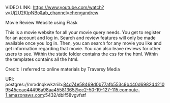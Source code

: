 

VIDEO LINK: https://www.youtube.com/watch?v=Uj2U2KtpNBo&ab_channel=chengandrew

Movie Review Website using Flask

This is a movie website for all your movie query needs. You get to register for an account and log in. Search and review features
will only be made available once you log in. Then, you can search for any movie you like and get information regarding that 
movie. You can also leave reviews for other users to see. Within the static folder contains the css for the html. Within the templates 
contains all the html. 

Credit:
I referred to online materials by Traversy Media

URI: postgres://mrxdnqkwkzriib:84d74e58469d0b77afb553c9b440d6982d42109545ccae44496a98aa45581365@ec2-50-19-127-115.compute-1.amazonaws.com:5432/dblf58vgvfstf

